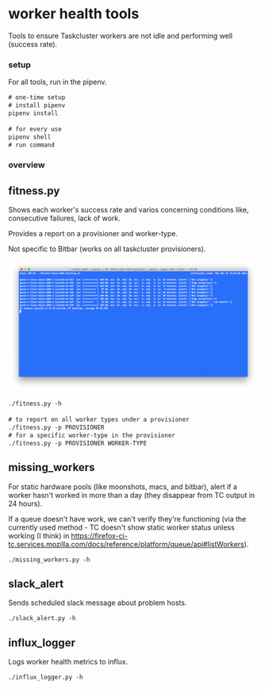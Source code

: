 # worker health tools

Tools to ensure Taskcluster workers are not idle and performing well (success rate).

### setup

For all tools, run in the pipenv.

```
# one-time setup
# install pipenv
pipenv install

# for every use
pipenv shell
# run command
```

### overview

## fitness.py

Shows each worker's success rate and varios concerning conditions like, consecutive failures, lack of work.

Provides a report on a provisioner and worker-type.

Not specific to Bitbar (works on all taskcluster provisioners).

![fitness.py](images/fitness_py_example.png)

```
./fitness.py -h

# to report on all worker types under a provisioner
./fitness.py -p PROVISIONER
# for a specific worker-type in the provisioner
./fitness.py -p PROVISIONER WORKER-TYPE
```

## missing_workers

For static hardware pools (like moonshots, macs, and bitbar), alert if a worker hasn't worked in more than a day (they disappear from TC output in 24 hours).

If a queue doesn't have work, we can't verify they're functioning (via the currently used method - TC doesn't show static worker status unless working (I think) in https://firefox-ci-tc.services.mozilla.com/docs/reference/platform/queue/api#listWorkers).

```
./missing_workers.py -h
```

## slack_alert

Sends scheduled slack message about problem hosts.

```
./slack_alert.py -h
```

## influx_logger

Logs worker health metrics to influx.

```
./influx_logger.py -h
```
